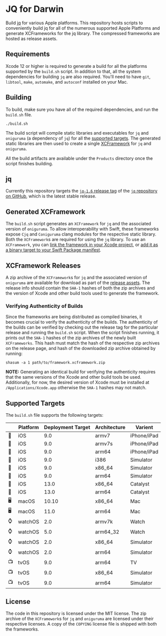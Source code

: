 # JQ for Darwin

Build [jq](https://stedolan.github.io/jq/) for various Apple platforms. This repository hosts scripts to conveniently build jq for all of the numerous supported Apple Platforms and generate XCFrameworks for the jq library. The compressed frameworks are hosted as release assets.

## Requirements

Xcode 12 or higher is required to generate a build for all the platforms supported by the `build.sh` script. In addition to that, all the system dependencies for building `jq` are also required. You'll need to have `git`, `libtool`, `make`, `automake`, and `autoconf` installed on your Mac.

## Building

To build, make sure you have all of the required dependencies, and run the `build.sh` file.

```
./build.sh
```

The build script will compile static libraries and executables for `jq` and `oniguruma` (a dependency of `jq`) for all the [supported targets](#Supported-Targets). The generated static libraries are then used to create a single [XCFramework](https://help.apple.com/xcode/mac/11.4/#/dev6f6ac218b) for `jq` and `oniguruma`.

All the build artifacts are available under the `Products` directory once the script finishes building.

## jq

Currently this repository targets the [`jq-1.6` release tag](https://github.com/stedolan/jq/tree/jq-1.6) of the [`jq` repository on GitHub](https://github.com/stedolan/jq), which is the latest stable release.

## Generated XCFramework

The `build.sh` script generates an `XCFramework` for `jq` and the associated version of `oniguruma`. To allow interoperability with Swift, these frameworks expose `Cjq` and `Coniguruma` clang modules for the respective static library. Both the `XCFramework`s are required for using the `jq` library. To use an `XCFramework`, you can [link the framework in your Xcode project](https://help.apple.com/xcode/mac/11.4/#/dev51a648b07), or [add it as a binary target to your Swift Package manifest](https://developer.apple.com/documentation/swift_packages/distributing_binary_frameworks_as_swift_packages).

## XCFramework Releases

A zip archive of the `XCFramework`s for `jq` and the associated version of `oniguruma` are available for download as part of the [release assets](https://github.com/Sameesunkaria/JQ-Darwin/releases). The release info should contain the `SHA-1` hashes of both the zip archives and the version of Xcode and other build tools used to generate the framework.

### Verifying Authenticity of Builds

Since the frameworks are being distributed as compiled binaries, it becomes crucial to verify the authenticity of the builds. The authenticity of the builds can be verified by checking out the release tag for the particular release and running the `build.sh` script. When the script finishes running, it prints out the `SHA-1` hashes of the zip archives of the newly built `XCFrameworks`. This hash must match the hash of the respective zip archives on the release page, and hash of the downloaded zip archive obtained by running:

```
shasum -a 1 path/to/framework.xcframework.zip
```

**NOTE:** Generating an identical build for verifying the authenticity requires that the same versions of the Xcode and other build tools be used. Additionally, for now, the desired version of Xcode must be installed at `/Applications/Xcode.app` otherwise the `SHA-1` hashes may not match.

## Supported Targets

The `build.sh` file supports the following targets:

|   | Platform | Deployment Target | Architecture | Varient     |
|---|----------|-------------------|--------------|-------------|
| 📱 | iOS      | 9.0               | armv7        | iPhone/iPad |
| 📱 | iOS      | 9.0               | armv7s       | iPhone/iPad |
| 📱 | iOS      | 9.0               | arm64        | iPhone/iPad |
| 📱 | iOS      | 9.0               | i386         | Simulator   |
| 📱 | iOS      | 9.0               | x86_64       | Simulator   |
| 📱 | iOS      | 9.0               | arm64        | Simulator   |
| 📱 | iOS      | 13.0              | x86_64       | Catalyst    |
| 📱 | iOS      | 13.0              | arm64        | Catalyst    |
| 🖥 | macOS    | 10.10             | x86_64       | Mac         |
| 🖥 | macOS    | 11.0              | arm64        | Mac         |
| ⌚️ | watchOS  | 2.0               | armv7k       | Watch       |
| ⌚️ | watchOS  | 5.0               | arm64_32     | Watch       |
| ⌚️ | watchOS  | 2.0               | x86_64       | Simulator   |
| ⌚️ | watchOS  | 2.0               | arm64        | Simulator   |
| 📺 | tvOS     | 9.0               | arm64        | TV          |
| 📺 | tvOS     | 9.0               | x86_64       | Simulator   |
| 📺 | tvOS     | 9.0               | arm64        | Simulator   |

## License

The code in this repository is licensed under the MIT license. The zip archive of the `XCFramework`s for `jq` and `oniguruma` are licensed under their respective licenses. A copy of the `COPYING` license file is shipped with both the frameworks.
